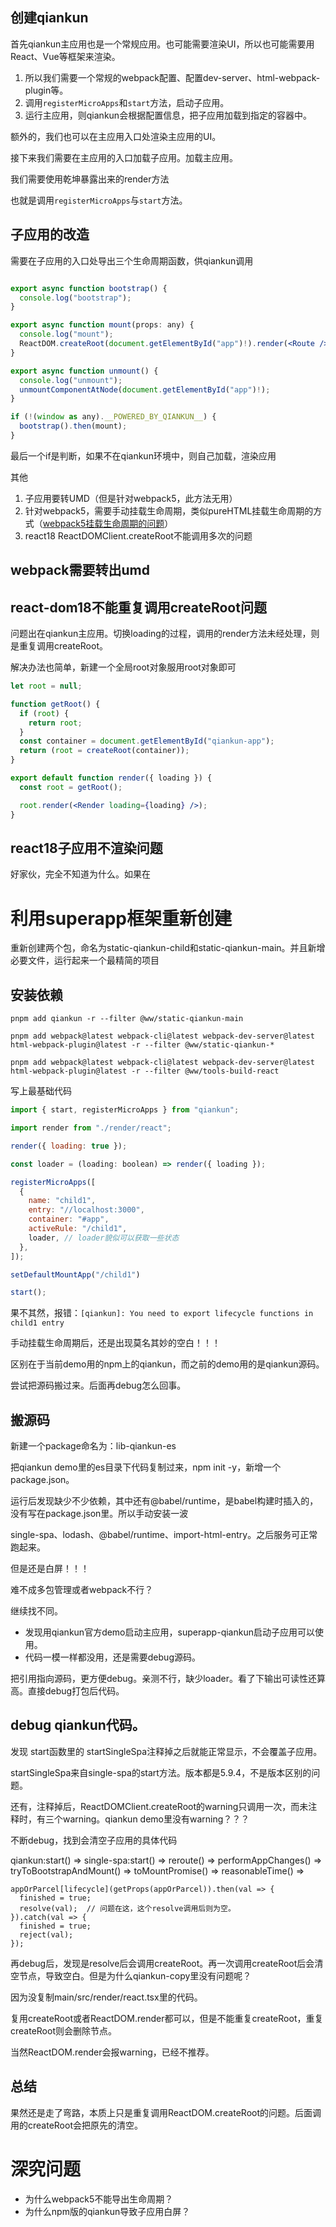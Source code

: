 
## 创建qiankun

首先qiankun主应用也是一个常规应用。也可能需要渲染UI，所以也可能需要用React、Vue等框架来渲染。

1. 所以我们需要一个常规的webpack配置、配置dev-server、html-webpack-plugin等。
2. 调用`registerMicroApps`和`start`方法，启动子应用。
3. 运行主应用，则qiankun会根据配置信息，把子应用加载到指定的容器中。

额外的，我们也可以在主应用入口处渲染主应用的UI。

接下来我们需要在主应用的入口加载子应用。加载主应用。

我们需要使用乾坤暴露出来的render方法

也就是调用`registerMicroApps`与`start`方法。

## 子应用的改造

需要在子应用的入口处导出三个生命周期函数，供qiankun调用

```jsx

export async function bootstrap() {
  console.log("bootstrap");
}

export async function mount(props: any) {
  console.log("mount");
  ReactDOM.createRoot(document.getElementById("app")!).render(<Route />);
}

export async function unmount() {
  console.log("unmount");
  unmountComponentAtNode(document.getElementById("app")!);
}

if (!(window as any).__POWERED_BY_QIANKUN__) {
  bootstrap().then(mount);
}

```

最后一个if是判断，如果不在qiankun环境中，则自己加载，渲染应用


其他

1.  子应用要转UMD（但是针对webpack5，此方法无用）
2. 针对webpack5，需要手动挂载生命周期，类似pureHTML挂载生命周期的方式（[webpack5挂载生命周期的问题](https://github.com/umijs/qiankun/issues/1092#issuecomment-1109673224)）
3. react18 ReactDOMClient.createRoot不能调用多次的问题


## webpack需要转出umd


## react-dom18不能重复调用createRoot问题

问题出在qiankun主应用。切换loading的过程，调用的render方法未经处理，则是重复调用createRoot。

解决办法也简单，新建一个全局root对象服用root对象即可

```jsx
let root = null;

function getRoot() {
  if (root) {
    return root;
  }
  const container = document.getElementById("qiankun-app");
  return (root = createRoot(container));
}

export default function render({ loading }) {
  const root = getRoot();

  root.render(<Render loading={loading} />);
}

```

## react18子应用不渲染问题

好家伙，完全不知道为什么。如果在

# 利用superapp框架重新创建

重新创建两个包，命名为static-qiankun-child和static-qiankun-main。并且新增必要文件，运行起来一个最精简的项目

## 安装依赖

	pnpm add qiankun -r --filter @ww/static-qiankun-main

	pnpm add webpack@latest webpack-cli@latest webpack-dev-server@latest html-webpack-plugin@latest -r --filter @ww/static-qiankun-*

	pnpm add webpack@latest webpack-cli@latest webpack-dev-server@latest html-webpack-plugin@latest -r --filter @ww/tools-build-react

写上最基础代码

```jsx
import { start, registerMicroApps } from "qiankun";

import render from "./render/react";

render({ loading: true });

const loader = (loading: boolean) => render({ loading });

registerMicroApps([
  {
    name: "child1",
    entry: "//localhost:3000",
    container: "#app",
    activeRule: "/child1",
    loader, // loader貌似可以获取一些状态
  },
]);

setDefaultMountApp("/child1")

start();
```

果不其然，报错：`[qiankun]: You need to export lifecycle functions in child1 entry`

手动挂载生命周期后，还是出现莫名其妙的空白！！！

区别在于当前demo用的npm上的qiankun，而之前的demo用的是qiankun源码。

尝试把源码搬过来。后面再debug怎么回事。

## 搬源码

新建一个package命名为：lib-qiankun-es

把qiankun demo里的es目录下代码复制过来，npm init -y，新增一个package.json。

运行后发现缺少不少依赖，其中还有@babel/runtime，是babel构建时插入的，没有写在package.json里。所以手动安装一波

single-spa、lodash、@babel/runtime、import-html-entry。之后服务可正常跑起来。

但是还是白屏！！！

难不成多包管理或者webpack不行？

继续找不同。

* 发现用qiankun官方demo启动主应用，superapp-qiankun启动子应用可以使用。
* 代码一模一样都没用，还是需要debug源码。

把引用指向源码，更方便debug。亲测不行，缺少loader。看了下输出可读性还算高。直接debug打包后代码。


## debug qiankun代码。

发现 start函数里的 startSingleSpa注释掉之后就能正常显示，不会覆盖子应用。

startSingleSpa来自single-spa的start方法。版本都是5.9.4，不是版本区别的问题。

还有，注释掉后，ReactDOMClient.createRoot的warning只调用一次，而未注释时，有三个warning。qiankun demo里没有warning？？？


不断debug，找到会清空子应用的具体代码

qiankun:start() => single-spa:start() => reroute() => performAppChanges() => tryToBootstrapAndMount() => toMountPromise() => reasonableTime() =>

	appOrParcel[lifecycle](getProps(appOrParcel)).then(val => {
	  finished = true;
	  resolve(val);  // 问题在这，这个resolve调用后则为空。
	}).catch(val => {
	  finished = true;
	  reject(val);
	});


再debug后，发现是resolve后会调用createRoot。再一次调用createRoot后会清空节点，导致空白。但是为什么qiankun-copy里没有问题呢？

因为没复制main/src/render/react.tsx里的代码。

复用createRoot或者ReactDOM.render都可以，但是不能重复createRoot，重复createRoot则会删除节点。

当然ReactDOM.render会报warning，已经不推荐。

## 总结

果然还是走了弯路，本质上只是重复调用ReactDOM.createRoot的问题。后面调用的createRoot会把原先的清空。




# 深究问题

* 为什么webpack5不能导出生命周期？
* 为什么npm版的qiankun导致子应用白屏？